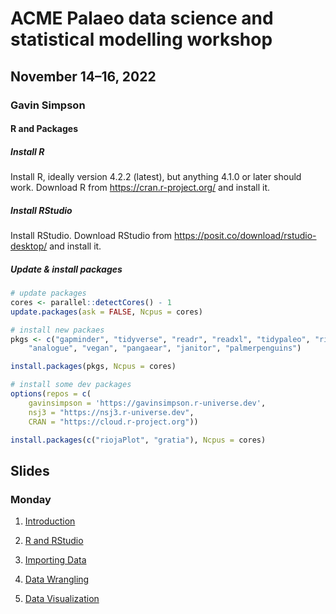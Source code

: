 # ACME Palaeo data science and statistical modelling workshop

## November 14&ndash;16, 2022

### Gavin Simpson

#### R and Packages

##### Install R

Install R, ideally version 4.2.2 (latest), but anything 4.1.0 or later should work. Download R from <https://cran.r-project.org/> and install it.

##### Install RStudio

Install RStudio. Download RStudio from <https://posit.co/download/rstudio-desktop/> and install it.

##### Update & install packages
```r
# update packages
cores <- parallel::detectCores() - 1
update.packages(ask = FALSE, Ncpus = cores)

# install new packaes
pkgs <- c("gapminder", "tidyverse", "readr", "readxl", "tidypaleo", "rioja",
    "analogue", "vegan", "pangaear", "janitor", "palmerpenguins")

install.packages(pkgs, Ncpus = cores)

# install some dev packages
options(repos = c(
    gavinsimpson = 'https://gavinsimpson.r-universe.dev',
    nsj3 = "https://nsj3.r-universe.dev",
    CRAN = "https://cloud.r-project.org"))

install.packages(c("riojaPlot", "gratia"), Ncpus = cores)
```

## Slides

### Monday

1. [Introduction](01-monday/01-introduction.html)

2. [R and RStudio](01-monday/02-r-and-rstudio.html)

3. [Importing Data](01-monday/03-importing-data.html)

4. [Data Wrangling](01-monday/04-data-wrangling.html)

5. [Data Visualization](01-monday/05-data-viz.html)